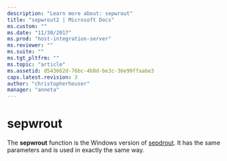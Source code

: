 ```yaml
---
description: "Learn more about: sepwrout"
title: "sepwrout2 | Microsoft Docs"
ms.custom: ""
ms.date: "11/30/2017"
ms.prod: "host-integration-server"
ms.reviewer: ""
ms.suite: ""
ms.tgt_pltfrm: ""
ms.topic: "article"
ms.assetid: d543662d-76bc-4b8d-be3c-36e99ffaabe3
caps.latest.revision: 3
author: "christopherhouser"
manager: "anneta"
---
```

# sepwrout
The **sepwrout** function is the Windows version of [sepdrout](../core/sepdrout2.md). It has the same parameters and is used in exactly the same way.
